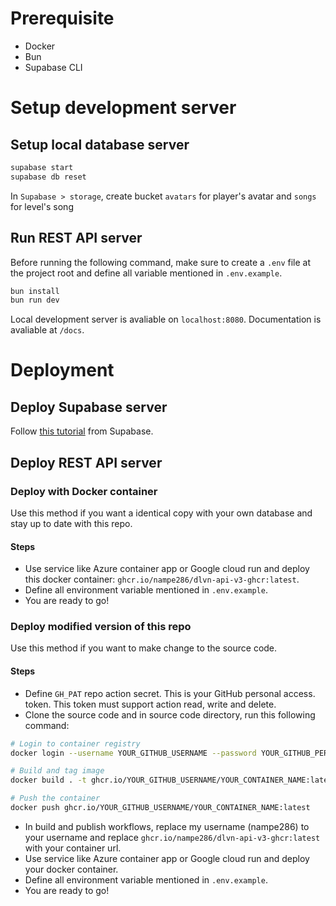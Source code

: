 # Prerequisite

- Docker
- Bun
- Supabase CLI

# Setup development server

## Setup local database server

```bash
supabase start
supabase db reset
```

In `Supabase > storage`, create bucket `avatars` for player's avatar and `songs` for level's song

## Run REST API server

Before running the following command, make sure to create a `.env` file at the project root and define all variable mentioned in `.env.example`.

```bash
bun install
bun run dev
```

Local development server is avaliable on `localhost:8080`. Documentation is avaliable at `/docs`.

# Deployment
## Deploy Supabase server

Follow [this tutorial](https://supabase.com/docs/guides/cli/local-development) from Supabase.

## Deploy REST API server

### Deploy with Docker container

Use this method if you want a identical copy with your own database and stay up to date with this repo.

#### Steps

- Use service like Azure container app or Google cloud run and deploy this docker container: `ghcr.io/nampe286/dlvn-api-v3-ghcr:latest`.
- Define all environment variable mentioned in `.env.example`.
- You are ready to go!

### Deploy modified version of this repo

Use this method if you want to make change to the source code.

#### Steps

- Define `GH_PAT` repo action secret. This is your GitHub personal access. token. This token must support action read, write and delete.
- Clone the source code and in source code directory, run this following command:
```bash
# Login to container registry
docker login --username YOUR_GITHUB_USERNAME --password YOUR_GITHUB_PERSONAL_ACCESS_TOKEN

# Build and tag image
docker build . -t ghcr.io/YOUR_GITHUB_USERNAME/YOUR_CONTAINER_NAME:latest

# Push the container
docker push ghcr.io/YOUR_GITHUB_USERNAME/YOUR_CONTAINER_NAME:latest
```
- In build and publish workflows, replace my username (nampe286) to your username and replace `ghcr.io/nampe286/dlvn-api-v3-ghcr:latest` with your container url.
- Use service like Azure container app or Google cloud run and deploy your docker container.
- Define all environment variable mentioned in `.env.example`.
- You are ready to go!
